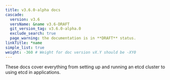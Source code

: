 ```yaml
---
title: v3.6.0-alpha docs
cascade:
  version: v3.6
  versName: &name v3.6-DRAFT
  git_version_tag: v3.6.0-alpha.0
  exclude_search: true
  page_warning: the documentation is in **DRAFT** status.
linkTitle: *name
simple_list: true
weight: -360 # Weight for doc version vX.Y should be -XY0
---
```


These docs cover everything from setting up and running an etcd cluster to using
etcd in applications.
